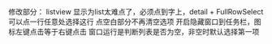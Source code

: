 修改部分：
listview 显示为list太难点了，必须点到字上，detail + FullRowSelect可以点一行任意处选择这行
点空白部分不再清空选项
开启隐藏窗口到任务栏，图标左键点击等于右键点击
窗口运行是判断列表是否为空，非空时默认选择第一项
